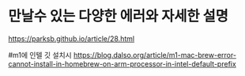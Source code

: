# 만날수 있는 다양한 에러와 자세한 설명
https://parksb.github.io/article/28.html

#m1에 인텔 깃  설치시
https://blog.dalso.org/article/m1-mac-brew-error-cannot-install-in-homebrew-on-arm-processor-in-intel-default-prefix